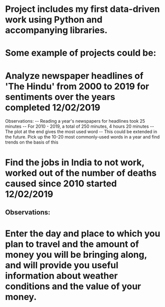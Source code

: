 # Project includes my first data-driven work using Python and accompanying libraries.
# Some example of projects could be:

# Analyze newspaper headlines of 'The Hindu' from 2000 to 2019 for sentiments over the years completed 12/02/2019

Observations:
-- Reading a year's newspapers for headlines took 25 minutes
-- For 2010 - 2019, a total of 250 minutes, 4 hours 20 minutes
-- The plot at the end gives the most used word 
-- This could be extended in the future. Pick up the 10-20 most commonly-used words in a year and find trends on the basis of this 

# Find the jobs in India to not work, worked out of the number of deaths caused since 2010 started 12/02/2019

Observations:
-- 
# Enter the day and place to which you plan to travel and the amount of money you will be bringing along, and will provide you useful information about weather conditions and the value of your money.  



